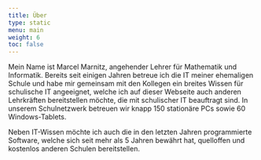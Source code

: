 ```yaml
---
title: Über
type: static
menu: main
weight: 6
toc: false
---
```


Mein Name ist Marcel Marnitz, angehender Lehrer für Mathematik und Informatik. Bereits seit einigen Jahren betreue ich die IT meiner ehemaligen Schule und habe mir gemeinsam mit den Kollegen ein breites Wissen für schulische IT angeeignet, welche ich auf dieser Webseite auch anderen Lehrkräften bereitstellen möchte, die mit schulischer IT beauftragt sind. In unserem Schulnetzwerk betreuen wir knapp 150 stationäre PCs sowie 60 Windows-Tablets. 

Neben IT-Wissen möchte ich auch die in den letzten Jahren programmierte Software, welche sich seit mehr als 5 Jahren bewährt hat, quelloffen und kostenlos anderen Schulen bereitstellen. 